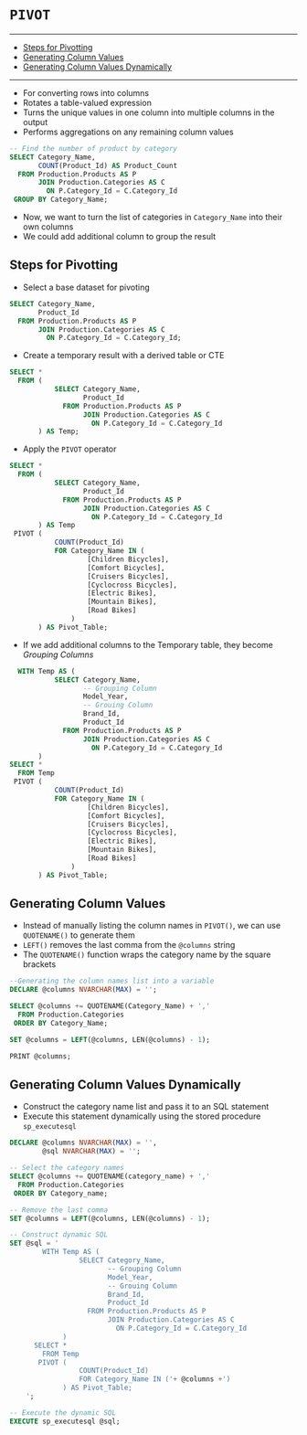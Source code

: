 # `PIVOT`

---

- [Steps for Pivotting](#steps-for-pivotting)
- [Generating Column Values](#generating-column-values)
- [Generating Column Values Dynamically](#generating-column-values-dynamically)

---

- For converting rows into columns
- Rotates a table-valued expression
- Turns the unique values in one column into multiple columns in the output
- Performs aggregations on any remaining column values

```sql
-- Find the number of product by category
SELECT Category_Name,
       COUNT(Product_Id) AS Product_Count
  FROM Production.Products AS P
       JOIN Production.Categories AS C
         ON P.Category_Id = C.Category_Id
 GROUP BY Category_Name;
```

- Now, we want to turn the list of categories in `Category_Name` into their own columns
- We could add additional column to group the result

## Steps for Pivotting

- Select a base dataset for pivoting

```sql
SELECT Category_Name,
       Product_Id
  FROM Production.Products AS P
       JOIN Production.Categories AS C
         ON P.Category_Id = C.Category_Id;
```

- Create a temporary result with a derived table or CTE

```sql
SELECT *
  FROM (
           SELECT Category_Name,
                  Product_Id
             FROM Production.Products AS P
                  JOIN Production.Categories AS C
                    ON P.Category_Id = C.Category_Id
       ) AS Temp;
```

- Apply the `PIVOT` operator

```sql
SELECT *
  FROM (
           SELECT Category_Name,
                  Product_Id
             FROM Production.Products AS P
                  JOIN Production.Categories AS C
                    ON P.Category_Id = C.Category_Id
       ) AS Temp
 PIVOT (
           COUNT(Product_Id)
           FOR Category_Name IN (
                   [Children Bicycles],
                   [Comfort Bicycles],
                   [Cruisers Bicycles],
                   [Cyclocross Bicycles],
                   [Electric Bikes],
                   [Mountain Bikes],
                   [Road Bikes]
               )
       ) AS Pivot_Table;
```

- If we add additional columns to the Temporary table, they become *Grouping Columns*

```sql
  WITH Temp AS (
           SELECT Category_Name,
                  -- Grouping Column
                  Model_Year,
                  -- Grouing Column
                  Brand_Id,
                  Product_Id
             FROM Production.Products AS P
                  JOIN Production.Categories AS C
                    ON P.Category_Id = C.Category_Id
       )
SELECT *
  FROM Temp
 PIVOT (
           COUNT(Product_Id)
           FOR Category_Name IN (
                   [Children Bicycles],
                   [Comfort Bicycles],
                   [Cruisers Bicycles],
                   [Cyclocross Bicycles],
                   [Electric Bikes],
                   [Mountain Bikes],
                   [Road Bikes]
               )
       ) AS Pivot_Table;
```

## Generating Column Values

- Instead of manually listing the column names in `PIVOT()`, we can use `QUOTENAME()` to generate them
- `LEFT()` removes the last comma from the `@columns` string
- The `QUOTENAME()` function wraps the category name by the square brackets

```sql
--Generating the column names list into a variable
DECLARE @columns NVARCHAR(MAX) = '';

SELECT @columns += QUOTENAME(Category_Name) + ','
  FROM Production.Categories
 ORDER BY Category_Name;

SET @columns = LEFT(@columns, LEN(@columns) - 1);

PRINT @columns;
```

## Generating Column Values Dynamically

- Construct the category name list and pass it to an SQL statement
- Execute this statement dynamically using the stored procedure `sp_executesql`

```sql
DECLARE @columns NVARCHAR(MAX) = '',
        @sql NVARCHAR(MAX) = '';

-- Select the category names
SELECT @columns += QUOTENAME(category_name) + ','
  FROM Production.Categories
 ORDER BY Category_name;

-- Remove the last comma
SET @columns = LEFT(@columns, LEN(@columns) - 1);

-- Construct dynamic SQL
SET @sql = '
        WITH Temp AS (
                 SELECT Category_Name,
                        -- Grouping Column
                        Model_Year,
                        -- Grouing Column
                        Brand_Id,
                        Product_Id
                   FROM Production.Products AS P
                        JOIN Production.Categories AS C
                          ON P.Category_Id = C.Category_Id
             )
      SELECT *
        FROM Temp
       PIVOT (
                 COUNT(Product_Id)
                 FOR Category_Name IN ('+ @columns +')
             ) AS Pivot_Table;
    ';

-- Execute the dynamic SQL
EXECUTE sp_executesql @sql;
```
